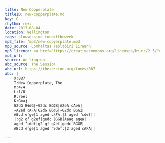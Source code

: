 ```yaml
---
title: New Copperplate
titleID: new-copperplate.md
key: G
rhythm: reel
date: 2017-08-04
location: Wellington
tags: slowsession tuneoftheweek
mp3_file: /mp3/new-copperplate.mp3
mp3_source: Comhaltas Ceoltóirí Éireann
mp3_licence: <a href="https://creativecommons.org/licenses/by-nc/2.5/">CC-BY-NC-2.5</a>
mp3_url:
source: Wellington
abc_source: The Session
abc_url: https://thesession.org/tunes/887
abc: |
    X:887
    T:New Copperplate, The
    M:4/4
    L:1/8
    R:reel
    K:Gmaj
    G2dG BGdG|~G2dc BGGB|A2eA cAeA|
    ~A2ed cAFA|G2dG BGdG|~G2dc BGG2|
    ABcd efge|1 aged cAFA:|2 aged ^cdef||
    |:g2 gf g2ef|gedc BGGB|Aaag agea|
    aged ^cdef|g2 gf g2ef|gedc BGGB|
    ABcd efge|1 aged ^cdef:|2 aged cAFA||

---
```

